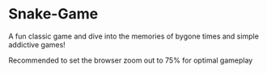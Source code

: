 # Snake-Game
A fun classic game and dive into the memories of bygone times and simple addictive games!

Recommended to set the browser zoom out to 75% for optimal gameplay
